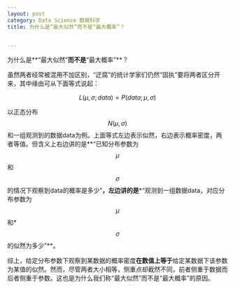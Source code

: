 ```yaml
---
layout: post
category: Data Science 数据科学
title: 为什么是“最大似然”而不是“最大概率”？


---
```


为什么是**“最大似然”**而不是**“最大概率”**？

虽然两者经常被混用不加区别，“迂腐”的统计学家们仍然“固执”要将两者区分开来，其中缘由可从下面等式说起：

$$L(\mu, \sigma; data) = P(data;\mu, \sigma) $$

以正态分布 $$N(\mu, \sigma) $$和一组观测到的数据data为例。上面等式左边表示似然，右边表示概率密度，两者等值。但含义上右边讲的是**“已知分布参数为 $$\mu$$和 $$\sigma$$ 的情况下观察到data的概率是多少”**，左边讲的是***“观测到一组数据data，对应分布参数为$$\mu$$和* $$\sigma$$ 的似然为多少”**。

综上，给定分布参数下观察到某数据的概率密度**在数值上等于**给定某数据下该参数为某值的似然。然而，尽管两者大小相等，侧重点却截然不同，前者侧重于数据而后者侧重于参数。这也是为什么我们称“最大似然”而不是“最大概率”的原因。